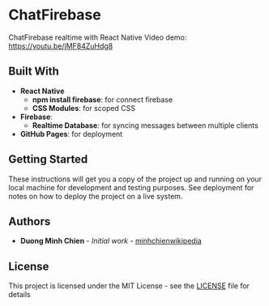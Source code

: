 # ChatFirebase
ChatFirebase realtime with React Native
Video demo: https://youtu.be/jMF84ZuHdg8

## Built With

* **React Native**
    - **npm install firebase**: for connect firebase
    - **CSS Modules**: for scoped CSS
* **Firebase**:
    - **Realtime Database**: for syncing messages between multiple clients
* **GitHub Pages**: for deployment

## Getting Started

These instructions will get you a copy of the project up and running on your local machine for development and testing purposes. See deployment for notes on how to deploy the project on a live system.

## Authors

* **Duong Minh Chien** - *Initial work* - [minhchienwikipedia](https://github.com/minhchienwikipedia)

## License

This project is licensed under the MIT License - see the [LICENSE](LICENSE) file for details
